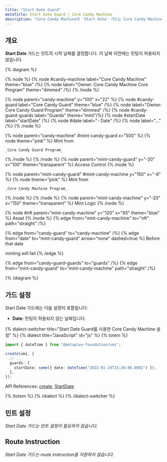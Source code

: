 ```yaml
---
title: "Start Date Guard"
metaTitle: Start Date Guard | Core Candy Machine
description: "Core Candy Machine의 'Start Date' 가드는 Core Candy Machine 또는 단계의 민트 시작 날짜를 결정합니다."
---
```


## 개요

**Start Date** 가드는 민트의 시작 날짜를 결정합니다. 이 날짜 이전에는 민팅이 허용되지 않습니다.

{% diagram  %}

{% node %}
{% node #candy-machine label="Core Candy Machine" theme="blue" /%}
{% node label="Owner: Core Candy Machine Core Program" theme="dimmed" /%}
{% /node %}

{% node parent="candy-machine" y="100" x="22" %}
{% node #candy-guard label="Core Candy Guard" theme="blue" /%}
{% node label="Owner: Core Candy Guard Program" theme="dimmed" /%}
{% node #candy-guard-guards label="Guards" theme="mint"/%}
{% node #startDate label="startDate" /%}
{% node #date label="- Date" /%}
{% node label="..." /%}
{% /node %}

{% node parent="candy-machine" #mint-candy-guard x="500" %}
  {% node theme="pink" %}
    Mint from

    _Core Candy Guard Program_
  {% /node %}
{% /node %}
{% node parent="mint-candy-guard" y="-20" x="100" theme="transparent" %}
  Access Control
{% /node %}

{% node parent="mint-candy-guard" #mint-candy-machine y="150" x="-8" %}
  {% node theme="pink" %}
    Mint from

    _Core Candy Machine Program_
  {% /node %}
{% /node %}
{% node parent="mint-candy-machine" y="-20" x="150" theme="transparent" %}
  Mint Logic
{% /node %}

{% node #nft parent="mint-candy-machine" y="120" x="93" theme="blue" %}
  Asset
{% /node %}
{% edge from="mint-candy-machine" to="nft" path="straight" /%}

{% edge from="candy-guard" to="candy-machine" /%}
{% edge from="date" to="mint-candy-guard" arrow="none" dashed=true %}
Before that date

minting will fail
{% /edge %}

{% edge from="candy-guard-guards" to="guards" /%}
{% edge from="mint-candy-guard" to="mint-candy-machine" path="straight" /%}

{% /diagram %}

## 가드 설정

Start Date 가드에는 다음 설정이 포함됩니다:

- **Date**: 민팅이 허용되지 않는 날짜입니다.

{% dialect-switcher title="Start Date Guard를 사용한 Core Candy Machine 설정" %}
{% dialect title="JavaScript" id="js" %}
{% totem %}

```ts
import { dateTime } from "@metaplex-foundation/umi";

create(umi, {
  // ...
  guards: {
    startDate: some({ date: dateTime("2022-01-24T15:30:00.000Z") }),
  },
});
```

API References: [create](https://mpl-core-candy-machine.typedoc.metaplex.com/functions/create.html), [StartDate](https://mpl-core-candy-machine.typedoc.metaplex.com/types/StartDate.html)

{% /totem %}
{% /dialect %}
{% /dialect-switcher %}

## 민트 설정

_Start Date 가드는 민트 설정이 필요하지 않습니다._

## Route Instruction

_Start Date 가드는 route instruction을 지원하지 않습니다._